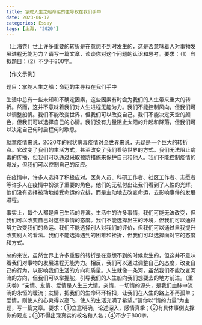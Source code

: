 ```yaml
---
title: 掌舵人生之船命运的主导权在我们手中
date: 2023-06-12
categories: Essay
tags: [上海, "2020"]
---
```




（上海卷）世上许多重要的转折是在意想不到时发生的，这是否意味着人对事物发展进程无能为力？请写一篇文章，谈谈你对这个问题的认识和思考。要求：（1）自拟题目；（2）不少于800字。

【作文示例】

题目：掌舵人生之船：命运的主导权在我们手中

生活中总有一些未知和不确定因素，这些因素有时会为我们的人生带来重大的转折。然而，这并不意味着我们对人生进程无能为力。我们不能控制风向，但我们可以调整船帆。我们不能改变世界，但我们可以改变自己。我们不能决定天空的颜色，但我们可以选择自己的心情。我们没有力量阻止太阳的升起和降落，但我们可以决定自己何时启程何时歇息。

就拿疫情来说，2020年的冠状病毒疫情对全世界来说，无疑是一个巨大的转折点。它改变了我们的生活方式，甚至改变了我们看待世界的方式。我们无法阻止病毒的传播，但我们可以通过采取预防措施来保护自己和他人。我们不能控制疫情的爆发，但我们可以控制自己的反应。

在疫情中，许多人选择了积极应对。医务人员、科研工作者、社区工作者、志愿者等许多人在疫情中扮演了重要的角色，他们的无私付出让我们看到了人性的光辉。他们没有选择被动地接受命运的安排，而是主动地去改变命运，去影响事件的发展进程。

事实上，每个人都是自己生活的导演。生活中的许多事情，我们可能无法改变，但我们可以改变自己对这些事情的态度。我们不能选择出生的环境，但我们可以通过努力改变我们的命运。我们不能选择别人对我们的评价，但我们可以通过自我提升改变别人的看法。我们不能选择遇到的困难和挫折，但我们可以选择面对它的态度和方式。

总的来说，虽然世界上许多重要的转折是在意想不到的时候发生的，但这并不意味着我们对事物的发展进程无能为力。相反，我们可以通过调整自己的态度，改变自己的行为，以影响我们生活的方向和质量。人生就像一条河，虽然我们不能改变河流的方向，但我们可以掌握舵，引导我们的人生船向我们想要去的地方前进。（重庆卷）“亲情、友情、爱情是人生三大情。亲情，一切情的源头，是我们血脉中流淌的永恒的暖流；友情，把我们的生命环环相扣，让我们在人生的路上不再孤单；爱情，则使人的心灵得以高飞，使人的生活充满了希望。”请你以“情的力量”为主题，写一篇文章。要求：①立意明确，论述深入，感情真挚；②有具体事例支撑你的观点；③不得出现真实的校名和人名；④不少于800字。